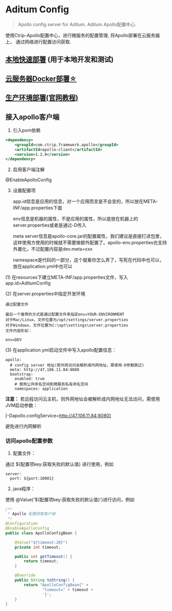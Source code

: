 # Aditum Config 

> Apollo config server for Aditum. Aditum Apollo配置中心. 

使用Ctrip-Apollo配置中心，进行微服务的配置管理, 将Apollo部署在云服务器上， 通过网络进行配置访问获取. 
 
## [本地快速部署](local-quick-start/README.md) (用于本地开发和测试)

## [云服务器Docker部署☆](cloud-docker/README.md)

## [生产环境部署(官网教程)](https://github.com/kevinten10/apollo)

## 接入apollo客户端

1. 引入pom依赖

```xml
<dependency>
    <groupId>com.ctrip.framework.apollo</groupId>
    <artifactId>apollo-client</artifactId>
    <version>1.2.0</version>
</dependency>
``` 

2. 启用客户端注解

@EnableApolloConfig

3. 设置配置项


    app.id信息是应用的信息，对一个应用而言是不会变的，所以放在META-INF/app.properties下面
    
    env信息是机器的属性，不是应用的属性，所以是放在机器上的server.properties或者是通过-D传入
    
    meta server信息是apollo-core.jar的配置属性，我们建议是直接打进包里，这样使用方使用的时候就不需要做额外配置了。apollo-env.properties也支持外置化，不过配置内容是dev.meta=xxx
    
    namespace是代码的一部分，这个就看你怎么弄了，写死在代码中也可以，放在application.yml中也可以
    
    
(1) 在resources下建立META-INF/app.properties文件，写入 app.id=AditumConfig

(2) 在server.properties中指定开发环境

    通过配置文件
    
    最后一个推荐的方式是通过配置文件来指定env=YOUR-ENVIRONMENT
    对于Mac/Linux，文件位置为/opt/settings/server.properties
    对于Windows，文件位置为C:\opt\settings\server.properties
    文件内容形如：
    
    env=DEV

(3) 在application.yml启动文件中写入apollo配置信息：

    apollo:
      # config server 地址(若外网访问会解析成内网地址，需使用-D参数跳过)
      meta: http://47.106.11.84:8080
      bootstrap:
        enabled: true
        # 使用公共命名空间和微服务私有命名空间
        namespaces: application
        
**注意：** 若远程访问云主机，则外网地址会被解析成内网地址无法访问，需使用JVM启动参数： 

[-Dapollo.configService=http://47.106.11.84:8080] 

避免进行内网解析

### 访问apollo配置参数

1. 配置文件：

通过 ${配置项key:获取失败的默认值} 进行使用，例如

    server:
      port: ${port:10001}
      
2. java程序：

使用 @Value('${配置项key:获取失败的默认值}')进行访问，例如

```java
/**
 * Apollo 配置获取客户端
 */
@Configuration
@EnableApolloConfig
public class ApolloConfigBean {

    @Value("${timeout:20}")
    private int timeout;

    public int getTimeout() {
        return timeout;
    }

    @Override
    public String toString() {
        return "ApolloConfigBean{" +
                "timeout=" + timeout +
                '}';
    }
}
```


